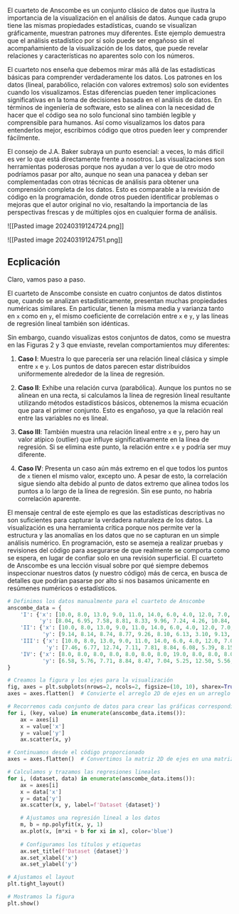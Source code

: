 El cuarteto de Anscombe es un conjunto clásico de datos que ilustra la importancia de la visualización en el análisis de datos. Aunque cada grupo tiene las mismas propiedades estadísticas, cuando se visualizan gráficamente, muestran patrones muy diferentes. Este ejemplo demuestra que el análisis estadístico por sí solo puede ser engañoso sin el acompañamiento de la visualización de los datos, que puede revelar relaciones y características no aparentes solo con los números.

El cuarteto nos enseña que debemos mirar más allá de las estadísticas básicas para comprender verdaderamente los datos. Los patrones en los datos (lineal, parabólico, relación con valores extremos) solo son evidentes cuando los visualizamos. Estas diferencias pueden tener implicaciones significativas en la toma de decisiones basada en el análisis de datos. En términos de ingeniería de software, esto se alinea con la necesidad de hacer que el código sea no solo funcional sino también legible y comprensible para humanos. Así como visualizamos los datos para entenderlos mejor, escribimos código que otros pueden leer y comprender fácilmente.

El consejo de J.A. Baker subraya un punto esencial: a veces, lo más difícil es ver lo que está directamente frente a nosotros. Las visualizaciones son herramientas poderosas porque nos ayudan a ver lo que de otro modo podríamos pasar por alto, aunque no sean una panacea y deban ser complementadas con otras técnicas de análisis para obtener una comprensión completa de los datos. Esto es comparable a la revisión de código en la programación, donde otros pueden identificar problemas o mejoras que el autor original no vio, resaltando la importancia de las perspectivas frescas y de múltiples ojos en cualquier forma de análisis.

![[Pasted image 20240319124724.png]]


![[Pasted image 20240319124751.png]]

## Ecplicación
Claro, vamos paso a paso.

El cuarteto de Anscombe consiste en cuatro conjuntos de datos distintos que, cuando se analizan estadísticamente, presentan muchas propiedades numéricas similares. En particular, tienen la misma media y varianza tanto en `x` como en `y`, el mismo coeficiente de correlación entre `x` e `y`, y las líneas de regresión lineal también son idénticas.

Sin embargo, cuando visualizas estos conjuntos de datos, como se muestra en las Figuras 2 y 3 que enviaste, revelan comportamientos muy diferentes:

1. **Caso I**: Muestra lo que parecería ser una relación lineal clásica y simple entre `x` e `y`. Los puntos de datos parecen estar distribuidos uniformemente alrededor de la línea de regresión.

2. **Caso II**: Exhibe una relación curva (parabólica). Aunque los puntos no se alinean en una recta, si calculamos la línea de regresión lineal resultante utilizando métodos estadísticos básicos, obtenemos la misma ecuación que para el primer conjunto. Esto es engañoso, ya que la relación real entre las variables no es lineal.

3. **Caso III**: También muestra una relación lineal entre `x` e `y`, pero hay un valor atípico (outlier) que influye significativamente en la línea de regresión. Si se elimina este punto, la relación entre `x` e `y` podría ser muy diferente.

4. **Caso IV**: Presenta un caso aún más extremo en el que todos los puntos de `x` tienen el mismo valor, excepto uno. A pesar de esto, la correlación sigue siendo alta debido al punto de datos extremo que alinea todos los puntos a lo largo de la línea de regresión. Sin ese punto, no habría correlación aparente.

El mensaje central de este ejemplo es que las estadísticas descriptivas no son suficientes para capturar la verdadera naturaleza de los datos. La visualización es una herramienta crítica porque nos permite ver la estructura y las anomalías en los datos que no se capturan en un simple análisis numérico. En programación, esto se asemeja a realizar pruebas y revisiones del código para asegurarse de que realmente se comporta como se espera, en lugar de confiar solo en una revisión superficial. El cuarteto de Anscombe es una lección visual sobre por qué siempre debemos inspeccionar nuestros datos (y nuestro código) más de cerca, en busca de detalles que podrían pasarse por alto si nos basamos únicamente en resúmenes numéricos o estadísticos.

```python
# Definimos los datos manualmente para el cuarteto de Anscombe
anscombe_data = {
    'I': {'x': [10.0, 8.0, 13.0, 9.0, 11.0, 14.0, 6.0, 4.0, 12.0, 7.0, 5.0],
          'y': [8.04, 6.95, 7.58, 8.81, 8.33, 9.96, 7.24, 4.26, 10.84, 4.82, 5.68]},
    'II': {'x': [10.0, 8.0, 13.0, 9.0, 11.0, 14.0, 6.0, 4.0, 12.0, 7.0, 5.0],
           'y': [9.14, 8.14, 8.74, 8.77, 9.26, 8.10, 6.13, 3.10, 9.13, 7.26, 4.74]},
    'III': {'x': [10.0, 8.0, 13.0, 9.0, 11.0, 14.0, 6.0, 4.0, 12.0, 7.0, 5.0],
            'y': [7.46, 6.77, 12.74, 7.11, 7.81, 8.84, 6.08, 5.39, 8.15, 6.42, 5.73]},
    'IV': {'x': [8.0, 8.0, 8.0, 8.0, 8.0, 8.0, 8.0, 19.0, 8.0, 8.0, 8.0],
           'y': [6.58, 5.76, 7.71, 8.84, 8.47, 7.04, 5.25, 12.50, 5.56, 7.91, 6.89]}
}

# Creamos la figura y los ejes para la visualización
fig, axes = plt.subplots(nrows=2, ncols=2, figsize=(10, 10), sharex=True, sharey=True)
axes = axes.flatten()  # Convierte el arreglo 2D de ejes en un arreglo 1D para un acceso más fácil

# Recorremos cada conjunto de datos para crear las gráficas correspondientes
for i, (key, value) in enumerate(anscombe_data.items()):
    ax = axes[i]
    x = value['x']
    y = value['y']
    ax.scatter(x, y)

# Continuamos desde el código proporcionado
axes = axes.flatten()  # Convertimos la matriz 2D de ejes en una matriz 1D para un acceso más fácil

# Calculamos y trazamos las regresiones lineales
for i, (dataset, data) in enumerate(anscombe_data.items()):
    ax = axes[i]
    x = data['x']
    y = data['y']
    ax.scatter(x, y, label=f'Dataset {dataset}')

    # Ajustamos una regresión lineal a los datos
    m, b = np.polyfit(x, y, 1)
    ax.plot(x, [m*xi + b for xi in x], color='blue')
    
    # Configuramos los títulos y etiquetas
    ax.set_title(f'Dataset {dataset}')
    ax.set_xlabel('x')
    ax.set_ylabel('y')

# Ajustamos el layout
plt.tight_layout()

# Mostramos la figura
plt.show()


```
